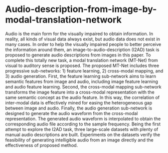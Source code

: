 # Audio-description-from-image-by-modal-translation-network

Audio is the main form for the visually impaired to obtain information. In reality, all kinds of visual data always exist, but audio data does not exist in many cases. In order to help the visually impaired people to better perceive the information around them, an image-to-audio-description (I2AD) task is proposed to generate audio descriptions from images in this paper. To complete this totally new task, a modal translation network (MT-Net) from visual to auditory sense is proposed. The proposed MT-Net includes three progressive sub-networks: 1) feature learning, 2) cross-modal mapping, and 3) audio generation. First, the feature learning sub-network aims to learn semantic features from image and audio, including image feature learning and audio feature learning. Second, the cross-modal mapping sub-network transforms the image feature into a cross-modal representation with the same semantic concept as the audio feature. In this way, the correlation of inter-modal data is effectively mined for easing the heterogeneous gap between image and audio. Finally, the audio generation sub-network is designed to generate the audio waveform from the cross-modal representation. The generated audio waveform is interpolated to obtain the corresponding audio file according to the sample frequency. Being the first attempt to explore the I2AD task, three large-scale datasets with plenty of manual audio descriptions are built. Experiments on the datasets verify the feasibility of generating intelligible audio from an image directly and the effectiveness of proposed method.


